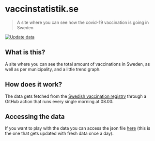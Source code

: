 # vaccinstatistik.se

> A site where you can see how the covid-19 vaccination is going in Sweden

[![Update data](https://github.com/albingroen/vaccination-site/actions/workflows/action.yml/badge.svg?branch=main)](https://github.com/albingroen/vaccination-site/actions/workflows/action.yml)

## What is this?

A site where you can see the total amount of vaccinations in Sweden, as well as per municipality, and a little trend graph.

## How does it work?

The data gets fetched from the [Swedish vaccination registry](https://www.folkhalsomyndigheten.se/smittskydd-beredskap/utbrott/aktuella-utbrott/covid-19/statistik-och-analyser/statistik-over-registrerade-vaccinationer-covid-19/) through a GitHub action that runs every single morning at 08.00.

## Accessing the data

If you want to play with the data you can access the json file [here](https://raw.githubusercontent.com/albingroen/vaccination-site/main/vaccinations.json) (this is the one that gets updated with fresh data once a day).

